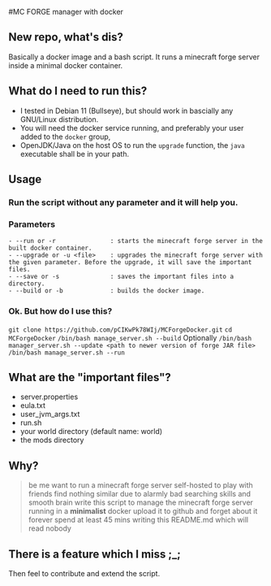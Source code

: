 #MC FORGE manager with docker

## New repo, what's dis?
Basically a docker image and a bash script. It runs a minecraft forge server inside a minimal docker container.

## What do I need to run this?
- I tested in Debian 11 (Bullseye), but should work in bascially any GNU/Linux distribution.
- You will need the docker service running, and preferably your user added to the `docker` group,
- OpenJDK/Java on the host OS to run the `upgrade` function, the `java` executable shall be in your path.

## Usage
### Run the script without any parameter and it will help you.
### Parameters
    - --run or -r               : starts the minecraft forge server in the built docker container.
    - --upgrade or -u <file>    : upgrades the minecraft forge server with the given parameter. Before the upgrade, it will save the important files.
    - --save or -s              : saves the important files into a directory.
    - --build or -b             : builds the docker image.

### Ok. But how do I use this?
`git clone https://github.com/pCIKwPk78WIj/MCForgeDocker.git`
`cd MCForgeDocker`
`/bin/bash manage_server.sh --build`
Optionally `/bin/bash manager_server.sh --update <path to newer version of forge JAR file>`
`/bin/bash manage_server.sh --run`

## What are the "important files"?
- server.properties 
- eula.txt
- user_jvm_args.txt
- run.sh
- your world directory (default name: world)
- the mods directory

## Why?
>be me
>want to run a minecraft forge server self-hosted to play with friends
>find nothing similar due to alarmly bad searching skills and smooth brain
>write this script to manage the minecraft forge server running in a __minimalist__ docker
>upload it to github and forget about it forever
>spend at least 45 mins writing this README.md which will read nobody

## There is a feature which I miss ;_;
Then feel to contribute and extend the script.
